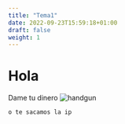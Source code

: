 ```yaml
---
title: "Tema1"
date: 2022-09-23T15:59:18+01:00
draft: false
weight: 1
---
```


# Hola
Dame tu dinero
![handgun](/imagenes/handgun.jpeg)

```shell
o te sacamos la ip